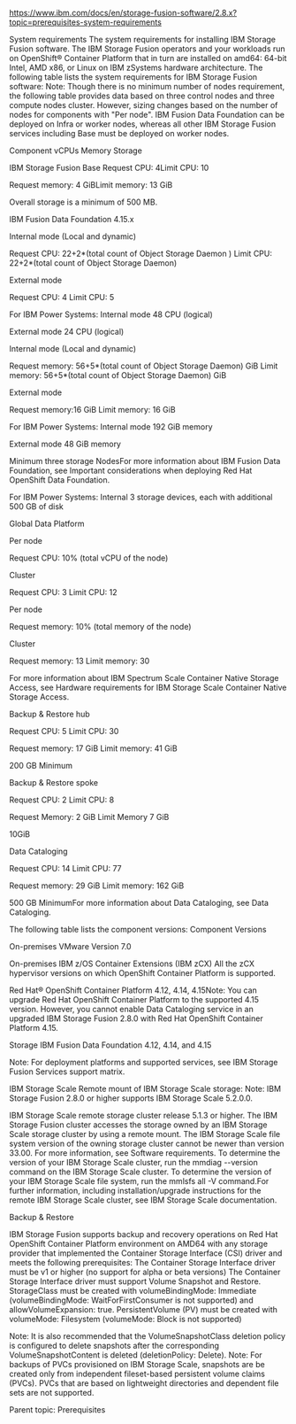 https://www.ibm.com/docs/en/storage-fusion-software/2.8.x?topic=prerequisites-system-requirements



System requirements
The system requirements for installing IBM Storage Fusion software.
The IBM Storage Fusion operators and your workloads run
on OpenShift® Container Platform that in turn are installed on amd64:
64-bit Intel, AMD x86, or Linux on IBM zSystems hardware
architecture. The following table lists the system requirements for IBM Storage Fusion software: Note: Though there is no minimum
number of nodes requirement, the following table provides data based on three control nodes and
three compute nodes cluster. However, sizing changes based on the number of nodes for components
with "Per node". IBM Fusion Data Foundation can be deployed
on Infra or worker nodes, whereas all other IBM Storage Fusion services including Base must be deployed on worker nodes.


Component
vCPUs 
Memory
Storage



IBM Storage Fusion Base
Request CPU: 4Limit CPU: 10

Request memory: 4 GiBLimit memory: 13 GiB

Overall storage is a minimum of 500 MB.


IBM Fusion Data Foundation 4.15.x


Internal mode (Local and dynamic) 

Request CPU: 22+2*(total count of Object Storage Daemon )
Limit CPU: 22+2*(total count of Object Storage Daemon)



External mode

Request CPU: 4
Limit CPU: 5



For IBM Power Systems:
Internal mode
48 CPU (logical)



External mode
24 CPU (logical)



Internal mode (Local and dynamic) 

Request memory: 56+5*(total count of Object Storage Daemon) GiB
Limit memory: 56+5*(total count of Object Storage Daemon) GiB



External mode

Request memory:16 GiB
Limit memory: 16 GiB



For IBM Power Systems:
Internal mode
192 GiB memory


External mode
48 GiB memory


Minimum three storage NodesFor more information about IBM Fusion Data Foundation, see Important considerations when deploying Red Hat OpenShift Data
Foundation.

For IBM Power Systems:
Internal
3 storage devices, each with additional 500 GB of disk




Global Data Platform



Per node

Request CPU: 10% (total vCPU of the node)



Cluster

Request CPU: 3
Limit CPU: 12





Per node

Request memory: 10% (total memory of the node)



Cluster

Request memory: 13
Limit memory: 30



For more information about IBM Spectrum Scale Container Native Storage Access, see Hardware requirements for IBM Storage Scale Container Native Storage
Access.


Backup & Restore hub

Request CPU: 5
Limit CPU: 30


Request memory: 17 GiB
Limit memory: 41 GiB

200 GB Minimum


Backup & Restore spoke

Request CPU: 2
Limit CPU: 8


Request Memory: 2 GiB
Limit Memory 7 GiB

10GiB


Data Cataloging

Request CPU: 14
Limit CPU: 77


Request memory: 29 GiB
Limit memory: 162 GiB

500 GB MinimumFor more information about Data Cataloging, see Data Cataloging.




The following table lists the component versions: 
Component
Versions


On-premises VMware
Version 7.0 


On-premises IBM z/OS Container
Extensions (IBM zCX)
All the zCX hypervisor versions on
which OpenShift Container Platform is supported.


Red Hat®
OpenShift Container Platform
4.12, 4.14, 4.15Note:  You can upgrade Red Hat
OpenShift Container Platform to the supported 4.15 version. However,
you cannot enable Data Cataloging service in an upgraded
IBM Storage Fusion 2.8.0 with Red Hat
OpenShift Container Platform 4.15.



Storage
IBM Fusion Data Foundation 4.12, 4.14, and 4.15 



Note: For deployment platforms and supported services, see IBM Storage Fusion Services support matrix.



IBM Storage Scale
Remote mount of IBM Storage Scale storage:
Note:
IBM Storage Fusion 2.8.0 or higher supports IBM Storage Scale 5.2.0.0.

IBM Storage Scale remote storage cluster
release 5.1.3 or higher.
The IBM Storage Fusion cluster accesses the storage
owned by an IBM Storage Scale storage cluster by
using a remote mount.
The
IBM Storage Scale file system version of the
owning storage cluster cannot be newer than version 33.00. 
For more information, see Software requirements.
To determine the version of your IBM Storage Scale cluster, run the mmdiag
--version command on the IBM Storage Scale cluster. To determine the version
of your IBM Storage Scale file system, run the
mmlsfs all -V
command.For
further information, including installation/upgrade instructions for the remote IBM Storage Scale cluster, see IBM Storage Scale
documentation.







Backup & Restore

IBM Storage Fusion supports backup and recovery
operations on Red Hat
OpenShift Container Platform environment on AMD64 with any storage
provider that implemented the Container Storage Interface (CSI) driver and meets the following prerequisites:
The Container Storage Interface driver must be v1 or higher (no support for alpha or
beta versions)
The Container Storage Interface driver must support Volume Snapshot and Restore.
StorageClass must be created with volumeBindingMode: Immediate
(volumeBindingMode: WaitForFirstConsumer is not supported) and
allowVolumeExpansion: true.
PersistentVolume (PV) must be created with volumeMode: Filesystem
(volumeMode: Block is not supported)

Note: It is also recommended that the VolumeSnapshotClass deletion policy is
configured to delete snapshots after the corresponding VolumeSnapshotContent is
deleted (deletionPolicy: Delete).
Note: For backups of PVCs provisioned on
IBM Storage Scale, snapshots are be created only
from independent fileset-based persistent volume claims (PVCs). PVCs that are based on lightweight
directories and dependent file sets are not supported.








Parent topic: Prerequisites






